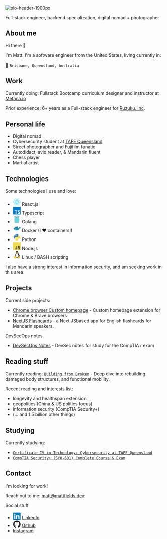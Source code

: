 ![bio-header-1900px](https://github.com/fieldse/fieldse/assets/394065/6f4f5346-c60e-432c-bbe6-956560c375b6)

Full-stack engineer, backend specialization, digital nomad + photographer

## About me

Hi there 👋

I'm Matt. I'm a software engineer from the United States, living currently in:

📍 `Brisbane, Queensland, Australia`

## Work

Currently doing: Fullstack Bootcamp curriculum designer and instructor at [Metana.io](https://metana.io)

Prior experience: 6+ years as a Full-stack engineer for [Ruzuku, inc](https://www.ruzuku.com/).

## Personal life

- Digital nomad
- Cybersecurity student at [TAFE Queensland](https://tafeqld.edu.au/)
- Street photographer and Fujifilm fanatic
- Autodidact, avid reader, & Mandarin fluent
- Chess player
- Martial artist

## Technologies

Some technologies I use and love:

- <img src="https://raw.githubusercontent.com/devicons/devicon/master/icons/react/react-original.svg" height=25 /> React.js
- <img src="https://raw.githubusercontent.com/devicons/devicon/master/icons/typescript/typescript-original.svg" height=25 /> Typescript
- <img src="https://raw.githubusercontent.com/devicons/devicon/master/icons/go/go-original.svg" height=25 /> Golang
- <img src="https://raw.githubusercontent.com/devicons/devicon/master/icons/docker/docker-original.svg" height=25 /> Docker (I ❤️ containers!)
- <img src="https://raw.githubusercontent.com/devicons/devicon/master/icons/python/python-original.svg" height=25 /> Python
- <img src="https://raw.githubusercontent.com/devicons/devicon/master/icons/javascript/javascript-original.svg" height=25 /> Node.js
- <img src="https://raw.githubusercontent.com/devicons/devicon/master/icons/linux/linux-original.svg" height=25 /> Linux / BASH scripting

I also have a strong interest in information security, and am seeking work in this area.

## Projects

Current side projects: 
- [Chrome browser Custom homepage](https://github.com/fieldse/custom-chrome-new-tab-page) - Custom homepage extension for Chrome & Brave browsers
- [NextJS Flashcards](https://github.com/fieldse/nextjs-flashcards) - a Next.JSbased app for English flashcards for Mandarin speakers.


DevSecOps notes
- [DevSecOps Notes](https://github.com/fieldse/dev-sec-notes) - DevSec notes for study for the CompTIA+ exam

## Reading stuff

Currently reading:
[`Building from Broken`](https://saltwrap.com/pages/built-from-broken/) - Deep dive into rebuilding damaged body structures, and functional mobility.

Recent reading and interests list:

- longevity and healthspan extension
- geopolitics (China & US politics focus)
- information security (CompTIA Security+)
- (... and 1.5 billion other things)

## Studying

Currently studying: 
- [`Certificate IV in Technology: Cybersecurity at TAFE Queensland`](https://tafeqld.edu.au/course/18/18451/certificate-iv-in-cyber-security)
- [`CompTIA Security+ (SY0-601) Complete Course & Exam`](https://www.udemy.com/course/securityplus/)

## Contact 
I'm looking for work!

Reach out to me: [matt@mattfields.dev](mailto:matt@mattfields.dev)

Social stuff

- <img src="https://raw.githubusercontent.com/devicons/devicon/master/icons/linkedin/linkedin-original.svg" alt="linkedin icon" height=25 valign="bottom" /> [LinkedIn](https://www.linkedin.com/in/matt-fields-ab4084290/)
- <img src="https://raw.githubusercontent.com/devicons/devicon/master/icons/github/github-original.svg" alt="github icon" height=25 valign="bottom" /> [Github](https://github.com/fieldse/)
- [Instagram](https://www.instagram.com/mattfields.photo/)


